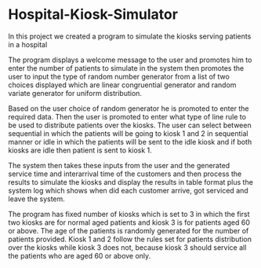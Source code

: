# Hospital-Kiosk-Simulator
In this project we created a program to simulate the kiosks serving patients in a hospital

The program displays a welcome message to the user and promotes him to enter the 
number of patients to simulate in the system then promotes the user to input the type of 
random number generator from a list of two choices displayed which are linear congruential 
generator and random variate generator for uniform distribution. 

Based on the user choice of 
random generator he is promoted to enter the required data. Then the user is promoted to 
enter what type of line rule to be used to distribute patients over the kiosks. The user can 
select between sequential in which the patients will be going to kiosk 1 and 2 in sequential 
manner or idle in which the patients will be sent to the idle kiosk and if both kiosks are idle 
then patient is sent to kiosk 1. 

The system then takes these inputs from the user and the 
generated service time and interarrival time of the customers and then process the results to 
simulate the kiosks and display the results in table format plus the system log which shows 
when did each customer arrive, got serviced and leave the system.

The program has fixed number of kiosks which is set to 3 in which the first two 
kiosks are for normal aged patients and kiosk 3 is for patients aged 60 or above. The age of 
the patients is randomly generated for the number of patients provided. Kiosk 1 and 2 follow 
the rules set for patients distribution over the kiosks while kiosk 3 does not, because kiosk 3 
should service all the patients who are aged 60 or above only.
